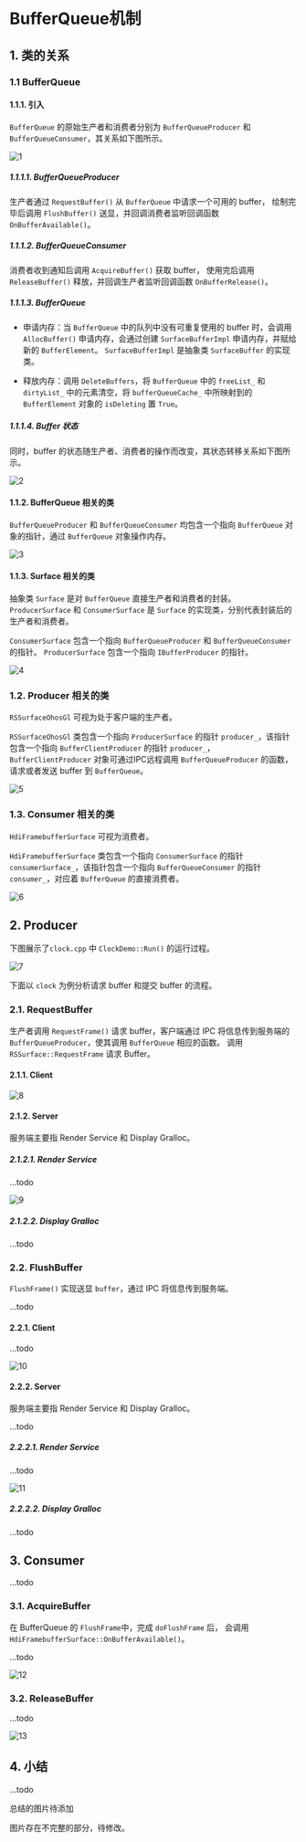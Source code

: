 # BufferQueue机制

## 1. 类的关系

### 1.1 BufferQueue

#### 1.1.1. 引入

`BufferQueue` 的原始生产者和消费者分别为 `BufferQueueProducer` 和 `BufferQueueConsumer`，其关系如下图所示。

![1](picture/1.png)

##### 1.1.1.1. BufferQueueProducer
生产者通过 `RequestBuffer()` 从 `BufferQueue` 中请求一个可用的 buffer，
绘制完毕后调用 `FlushBuffer()` 送显，并回调消费者监听回调函数 `OnBufferAvailable()`。

##### 1.1.1.2. BufferQueueConsumer 
消费者收到通知后调用 `AcquireBuffer()` 获取 buffer，
使用完后调用 `ReleaseBuffer()` 释放，并回调生产者监听回调函数 `OnBufferRelease()`。

##### 1.1.1.3. BufferQueue
+ 申请内存：当 `BufferQueue` 中的队列中没有可重复使用的 buffer 时，会调用 `AllocBuffer()` 申请内存，会通过创建 `SurfaceBufferImpl` 申请内存，并赋给新的 `BufferElement`。
`SurfaceBufferImpl` 是抽象类 `SurfaceBuffer` 的实现类。

+ 释放内存：调用 `DeleteBuffers`，将 `BufferQueue` 中的 `freeList_` 和 `dirtyList_` 中的元素清空，将 `bufferQueueCache_` 中所映射到的 `BufferElement` 对象的 `isDeleting` 置 `True`。

##### 1.1.1.4. Buffer 状态
同时，buffer 的状态随生产者、消费者的操作而改变，其状态转移关系如下图所示。

![2](picture/2.png)

#### 1.1.2. BufferQueue 相关的类

`BufferQueueProducer` 和 `BufferQueueConsumer` 均包含一个指向 `BufferQueue` 对象的指针，通过 `BufferQueue` 对象操作内存。

![3](picture/3.png)

#### 1.1.3. Surface 相关的类

抽象类 `Surface` 是对 `BufferQueue` 直接生产者和消费者的封装。
`ProducerSurface` 和 `ConsumerSurface` 是 `Surface` 的实现类，分别代表封装后的生产者和消费者。

`ConsumerSurface` 包含一个指向 `BufferQueueProducer` 和 `BufferQueueConsumer` 的指针。
`ProducerSurface` 包含一个指向 `IBufferProducer` 的指针。

![4](picture/4.png)

### 1.2. Producer 相关的类

`RSSurfaceOhosGl` 可视为处于客户端的生产者。

`RSSurfaceOhosGl` 类包含一个指向 `ProducerSurface` 的指针 `producer_`，该指针包含一个指向 `BufferClientProducer` 的指针 `producer_`，
`BufferClientProducer` 对象可通过IPC远程调用 `BufferQueueProducer` 的函数，请求或者发送 buffer 到 `BufferQueue`。

![5](picture/5.png)

### 1.3. Consumer 相关的类

`HdiFramebufferSurface` 可视为消费者。

`HdiFramebufferSurface` 类包含一个指向 `ConsumerSurface` 的指针 `consumerSurface_`，该指针包含一个指向 `BufferQueueConsumer` 的指针 `consumer_`，对应着 `BufferQueue` 的直接消费者。
 
![6](picture/6.png)

## 2. Producer
下图展示了`clock.cpp` 中 `ClockDemo::Run()` 的运行过程。

![7](picture/7.png)

下面以 `clock` 为例分析请求 buffer 和提交 buffer 的流程。

### 2.1. RequestBuffer

生产者调用 `RequestFrame()` 请求 buffer，客户端通过 IPC 将信息传到服务端的 `BufferQueueProducer`，使其调用 `BufferQueue` 相应的函数。
调用 `RSSurface::RequestFrame` 请求 Buffer。

#### 2.1.1. Client

![8](picture/8.png)

#### 2.1.2. Server

服务端主要指 Render Service 和 Display Gralloc。

##### 2.1.2.1. Render Service

...todo

![9](picture/9.png)

##### 2.1.2.2. Display Gralloc

...todo

### 2.2. FlushBuffer

`FlushFrame()` 实现送显 `buffer`，通过 IPC 将信息传到服务端。

...todo

#### 2.2.1. Client

...todo

![10](picture/10.png)

#### 2.2.2. Server

服务端主要指 Render Service 和 Display Gralloc。

...todo

##### 2.2.2.1. Render Service

...todo

![11](picture/11.png)

##### 2.2.2.2. Display Gralloc

...todo

## 3. Consumer

...todo

### 3.1. AcquireBuffer

在 BufferQueue 的 `FlushFrame`中，完成 `doFlushFrame` 后，
会调用 `HdiFramebufferSurface::OnBufferAvailable()`。

...todo

![12](picture/12.png)

### 3.2. ReleaseBuffer

...todo

![13](picture/13.png)

## 4. 小结

...todo

总结的图片待添加

图片存在不完整的部分，待修改。


